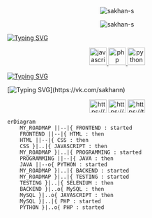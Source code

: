 <p align="center"> <img src="https://komarev.com/ghpvc/?username=sakhan-s&label=Profile%20views&color=0e75b6&style=for-the-badge" alt="sakhan-s" /> </p>
<p align="center"> <img src="https://www.codewars.com/users/Sakhan/badges/large" alt="sakhan-s" /> </p>


[![Typing SVG](https://readme-typing-svg.herokuapp.com?font=Permanent+Marker&size=90&duration=5000&color=F70707&center=true&vCenter=true&width=1920&height=180&lines=Sakhan+Siradzhov)](https://www.linkedin.com/in/siradzhov/)

<p align="center"> <a href="https://developer.mozilla.org/en-US/docs/Web/JavaScript" target="_blank" rel="noreferrer"> <img src="https://www.svgrepo.com/show/29753/javascript.svg" alt="javascript" width="40" height="40"/> </a> <a href="https://www.php.net" target="_blank" rel="noreferrer"> <img src="https://www.svgrepo.com/show/255823/php.svg" alt="php" width="40" height="40"/> </a> <a href="https://www.python.org" target="_blank" rel="noreferrer"> <img src="https://www.svgrepo.com/show/366496/text-x-python.svg" alt="python" width="40" height="40"/> </a> </p>

[![Typing SVG](https://readme-typing-svg.herokuapp.com?font=Permanent+Marker&size=110&duration=5000&color=F70707&center=true&vCenter=true&width=1920&height=270&lines=Developer)](https://www.weblancer.net/users/sakhan/)


[![Typing SVG](https://readme-typing-svg.herokuapp.com?font=Permanent+Marker&size=100&duration=5000&color=F70707&center=true&vCenter=true&width=1920&height=70&lines=Contact+with+me+:)](https://vk.com/sakhann)

<p align="center">
<a href="https://www.linkedin.com/in/siradzhov/" target="blank"><img align="center" src="https://www.svgrepo.com/show/75820/linkedin.svg" alt="https://www.linkedin.com/in/sakhann/" height="30" width="40" /></a>
<a href="https://fb.com/https://www.facebook.com/24ssg" target="blank"><img align="center" src="https://www.svgrepo.com/show/111203/facebook.svg" alt="https://www.facebook.com/24ssg" height="30" width="40" /></a>
<a href="https://instagram.com/https://www.instagram.com/24.ssg" target="blank"><img align="center" src="https://www.svgrepo.com/show/354443/telegram.svg" alt="https://t.me/siradzhov" height="30" width="40" /></a>
 </p>
 
  
```mermaid
erDiagram
    MY_ROADMAP ||--|{ FRONTEND : started
    FRONTEND ||--|{ HTML : then
    HTML ||--|{ CSS : then
    CSS }|..|{ JAVASCRIPT : then
    MY_ROADMAP }|..|{ PROGRAMMING : started
    PROGRAMMING ||--|{ JAVA : then
    JAVA ||--o{ PYTHON : started
    MY_ROADMAP }|..|{ BACKEND : started
    MY_ROADMAP }|..|{ TESTING : started
    TESTING }|..|{ SELENIUM : then
    BACKEND }|..o{ MySQL : then
    MySQL }|..o{ JAVASCRIPT : then
    MySQL }|..|{ PHP : started
    PYTHON }|..o{ PHP : started
```
  
